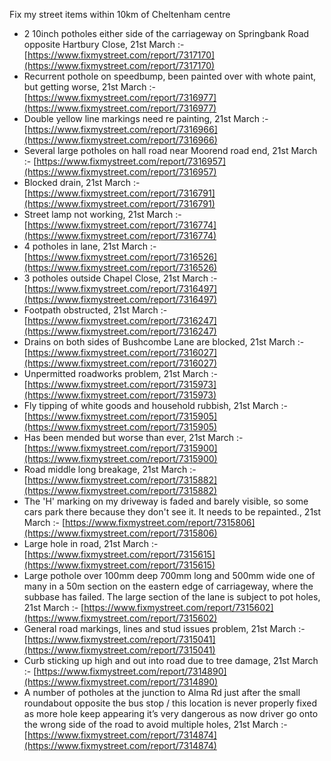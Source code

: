 Fix my street items within 10km of Cheltenham centre

<!-- fix_marker starts -->

- 2 10inch potholes either side of the carriageway on Springbank Road opposite Hartbury Close, 21st March :- [https://www.fixmystreet.com/report/7317170](https://www.fixmystreet.com/report/7317170)
- Recurrent pothole on speedbump, been painted over with whote paint, but getting worse, 21st March :- [https://www.fixmystreet.com/report/7316977](https://www.fixmystreet.com/report/7316977)
- Double yellow line markings need re painting, 21st March :- [https://www.fixmystreet.com/report/7316966](https://www.fixmystreet.com/report/7316966)
- Several large potholes on hall road near Moorend road end, 21st March :- [https://www.fixmystreet.com/report/7316957](https://www.fixmystreet.com/report/7316957)
- Blocked drain, 21st March :- [https://www.fixmystreet.com/report/7316791](https://www.fixmystreet.com/report/7316791)
- Street lamp not working, 21st March :- [https://www.fixmystreet.com/report/7316774](https://www.fixmystreet.com/report/7316774)
- 4 potholes in lane, 21st March :- [https://www.fixmystreet.com/report/7316526](https://www.fixmystreet.com/report/7316526)
- 3 potholes outside Chapel Close, 21st March :- [https://www.fixmystreet.com/report/7316497](https://www.fixmystreet.com/report/7316497)
- Footpath obstructed, 21st March :- [https://www.fixmystreet.com/report/7316247](https://www.fixmystreet.com/report/7316247)
- Drains on both sides of Bushcombe Lane are blocked, 21st March :- [https://www.fixmystreet.com/report/7316027](https://www.fixmystreet.com/report/7316027)
- Unpermitted roadworks problem, 21st March :- [https://www.fixmystreet.com/report/7315973](https://www.fixmystreet.com/report/7315973)
- Fly tipping of white goods and household rubbish, 21st March :- [https://www.fixmystreet.com/report/7315905](https://www.fixmystreet.com/report/7315905)
- Has been mended but worse than ever, 21st March :- [https://www.fixmystreet.com/report/7315900](https://www.fixmystreet.com/report/7315900)
- Road middle long breakage, 21st March :- [https://www.fixmystreet.com/report/7315882](https://www.fixmystreet.com/report/7315882)
- The 'H' marking on my driveway is faded and barely visible, so some cars park there because they don't see it. It needs to be repainted., 21st March :- [https://www.fixmystreet.com/report/7315806](https://www.fixmystreet.com/report/7315806)
- Large hole in road, 21st March :- [https://www.fixmystreet.com/report/7315615](https://www.fixmystreet.com/report/7315615)
- Large pothole over 100mm deep 700mm long and 500mm wide one of many in a 50m section on the eastern edge of carriageway, where the subbase has failed. The large section of the lane is subject to pot holes, 21st March :- [https://www.fixmystreet.com/report/7315602](https://www.fixmystreet.com/report/7315602)
- General road markings, lines and stud issues problem, 21st March :- [https://www.fixmystreet.com/report/7315041](https://www.fixmystreet.com/report/7315041)
- Curb sticking up high and out into road due to tree damage, 21st March :- [https://www.fixmystreet.com/report/7314890](https://www.fixmystreet.com/report/7314890)
- A number of potholes at the junction to Alma Rd just after the small roundabout opposite the bus stop / this location is never properly fixed as more hole keep appearing it’s very dangerous as now driver go onto the wrong side of the road to avoid multiple holes, 21st March :- [https://www.fixmystreet.com/report/7314874](https://www.fixmystreet.com/report/7314874)

<!-- fix_marker ends -->
